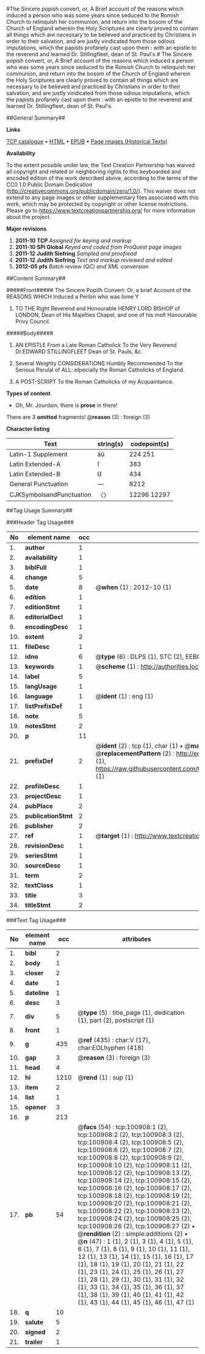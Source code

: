 #The Sincere popish convert, or, A Brief account of the reasons which induced a person who was some years since seduced to the Romish Church to relinquish her communion, and return into the bosom of the Church of England wherein the Holy Scriptures are clearly proved to contain all things which are necessary to be believed and practiced by Christians in order to their salvation, and are justly vindicated from those odious imputations, which the papists profanely cast upon them : with an epistle to the reverend and learned Dr. Stillingfleet, dean of St. Paul's.#
The Sincere popish convert, or, A Brief account of the reasons which induced a person who was some years since seduced to the Romish Church to relinquish her communion, and return into the bosom of the Church of England wherein the Holy Scriptures are clearly proved to contain all things which are necessary to be believed and practiced by Christians in order to their salvation, and are justly vindicated from those odious imputations, which the papists profanely cast upon them : with an epistle to the reverend and learned Dr. Stillingfleet, dean of St. Paul's.

##General Summary##

**Links**

[TCP catalogue](http://www.ota.ox.ac.uk/tcp/)  • 
[HTML](http://tei.it.ox.ac.uk/tcp/Texts-HTML/free/A58/A58740.html)  • 
[EPUB](http://tei.it.ox.ac.uk/tcp/Texts-EPUB/free/A58/A58740.epub) • 
[Page images (Historical Texts)](https://historicaltexts.jisc.ac.uk/eebo-13645474e)

**Availability**

To the extent possible under law, the Text Creation Partnership has waived all copyright and related or neighboring rights to this keyboarded and encoded edition of the work described above, according to the terms of the CC0 1.0 Public Domain Dedication (http://creativecommons.org/publicdomain/zero/1.0/). This waiver does not extend to any page images or other supplementary files associated with this work, which may be protected by copyright or other license restrictions. Please go to https://www.textcreationpartnership.org/ for more information about the project.

**Major revisions**

1. __2011-10__ __TCP__ *Assigned for keying and markup*
1. __2011-10__ __SPi Global__ *Keyed and coded from ProQuest page images*
1. __2011-12__ __Judith Siefring__ *Sampled and proofread*
1. __2011-12__ __Judith Siefring__ *Text and markup reviewed and edited*
1. __2012-05__ __pfs__ *Batch review (QC) and XML conversion*

##Content Summary##

#####Front#####
The Sincere Popiſh Convert: Or, a brief Account of the REASONS WHICH Induced a Perſon who was ſome Y
1. TO THE Right Reverend and Honourable HENRY LORD BISHOP of LONDON, Dean of His Majeſties Chapel, and one of his moſt Honourable Privy Council.

#####Body#####

1. AN EPISTLE From a Late Roman Catholick To the Very Reverend Dr.EDWARD STILLINGFLEET Dean of St. Pauls, &c.

1. Several Weighty CONSIDERATIONS Humbly Recommended To the Serious Peruſal of ALL: eſpecially the Roman Catholicks of England.

1. A POST-SCRIPT To the Roman Catholicks of my Acquaintance.

**Types of content**

  * Oh, Mr. Jourdain, there is **prose** in there!

There are 3 **omitted** fragments! 
 @__reason__ (3) : foreign (3)

**Character listing**


|Text|string(s)|codepoint(s)|
|---|---|---|
|Latin-1 Supplement|àû|224 251|
|Latin Extended-A|ſ|383|
|Latin Extended-B|Ʋ|434|
|General Punctuation|—|8212|
|CJKSymbolsandPunctuation|〈〉|12296 12297|

##Tag Usage Summary##

###Header Tag Usage###

|No|element name|occ|attributes|
|---|---|---|---|
|1.|__author__|1||
|2.|__availability__|1||
|3.|__biblFull__|1||
|4.|__change__|5||
|5.|__date__|8| @__when__ (1) : 2012-10 (1)|
|6.|__edition__|1||
|7.|__editionStmt__|1||
|8.|__editorialDecl__|1||
|9.|__encodingDesc__|1||
|10.|__extent__|2||
|11.|__fileDesc__|1||
|12.|__idno__|6| @__type__ (6) : DLPS (1), STC (2), EEBO-CITATION (1), OCLC (1), VID (1)|
|13.|__keywords__|1| @__scheme__ (1) : http://authorities.loc.gov/ (1)|
|14.|__label__|5||
|15.|__langUsage__|1||
|16.|__language__|1| @__ident__ (1) : eng (1)|
|17.|__listPrefixDef__|1||
|18.|__note__|5||
|19.|__notesStmt__|2||
|20.|__p__|11||
|21.|__prefixDef__|2| @__ident__ (2) : tcp (1), char (1)  •  @__matchPattern__ (2) : ([0-9\-]+):([0-9IVX]+) (1), (.+) (1)  •  @__replacementPattern__ (2) : http://eebo.chadwyck.com/downloadtiff?vid=$1&page=$2 (1), https://raw.githubusercontent.com/textcreationpartnership/Texts/master/tcpchars.xml#$1 (1)|
|22.|__profileDesc__|1||
|23.|__projectDesc__|1||
|24.|__pubPlace__|2||
|25.|__publicationStmt__|2||
|26.|__publisher__|2||
|27.|__ref__|1| @__target__ (1) : http://www.textcreationpartnership.org/docs/. (1)|
|28.|__revisionDesc__|1||
|29.|__seriesStmt__|1||
|30.|__sourceDesc__|1||
|31.|__term__|2||
|32.|__textClass__|1||
|33.|__title__|3||
|34.|__titleStmt__|2||


###Text Tag Usage###

|No|element name|occ|attributes|
|---|---|---|---|
|1.|__bibl__|2||
|2.|__body__|1||
|3.|__closer__|2||
|4.|__date__|1||
|5.|__dateline__|1||
|6.|__desc__|3||
|7.|__div__|5| @__type__ (5) : title_page (1), dedication (1), part (2), postscript (1)|
|8.|__front__|1||
|9.|__g__|435| @__ref__ (435) : char:V (17), char:EOLhyphen (418)|
|10.|__gap__|3| @__reason__ (3) : foreign (3)|
|11.|__head__|4||
|12.|__hi__|1210| @__rend__ (1) : sup (1)|
|13.|__item__|2||
|14.|__list__|1||
|15.|__opener__|3||
|16.|__p__|213||
|17.|__pb__|54| @__facs__ (54) : tcp:100908:1 (2), tcp:100908:2 (2), tcp:100908:3 (2), tcp:100908:4 (2), tcp:100908:5 (2), tcp:100908:6 (2), tcp:100908:7 (2), tcp:100908:8 (2), tcp:100908:9 (2), tcp:100908:10 (2), tcp:100908:11 (2), tcp:100908:12 (2), tcp:100908:13 (2), tcp:100908:14 (2), tcp:100908:15 (2), tcp:100908:16 (2), tcp:100908:17 (2), tcp:100908:18 (2), tcp:100908:19 (2), tcp:100908:20 (2), tcp:100908:21 (2), tcp:100908:22 (2), tcp:100908:23 (2), tcp:100908:24 (2), tcp:100908:25 (2), tcp:100908:26 (2), tcp:100908:27 (2)  •  @__rendition__ (2) : simple:additions (2)  •  @__n__ (47) : 1 (1), 2 (1), 3 (1), 4 (1), 5 (1), 6 (1), 7 (1), 8 (1), 9 (1), 10 (1), 11 (1), 12 (1), 13 (1), 14 (1), 15 (1), 16 (1), 17 (1), 18 (1), 19 (1), 20 (1), 21 (1), 22 (1), 23 (1), 24 (1), 25 (1), 26 (1), 27 (1), 28 (1), 29 (1), 30 (1), 31 (1), 32 (1), 33 (1), 34 (1), 35 (1), 36 (1), 37 (1), 38 (1), 39 (1), 40 (1), 41 (1), 42 (1), 43 (1), 44 (1), 45 (1), 46 (1), 47 (1)|
|18.|__q__|10||
|19.|__salute__|5||
|20.|__signed__|2||
|21.|__trailer__|1||
